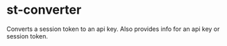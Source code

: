# st-converter
Converts a session token to an api key. Also provides info for an api key or session token.
